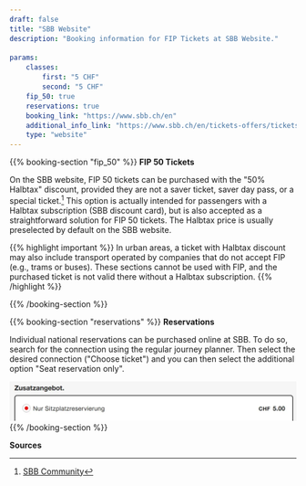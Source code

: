 ```yaml
---
draft: false
title: "SBB Website"
description: "Booking information for FIP Tickets at SBB Website."

params:
    classes:
        first: "5 CHF"
        second: "5 CHF"
    fip_50: true
    reservations: true
    booking_link: "https://www.sbb.ch/en"
    additional_info_link: "https://www.sbb.ch/en/tickets-offers/tickets/point-to-point-tickets-switzerland/seat-reservations.html"
    type: "website"
---
```


{{% booking-section "fip_50" %}}
**FIP 50 Tickets**

On the SBB website, FIP 50 tickets can be purchased with the "50% Halbtax" discount, provided they are not a saver ticket, saver day pass, or a special ticket.[^1] This option is actually intended for passengers with a Halbtax subscription (SBB discount card), but is also accepted as a straightforward solution for FIP 50 tickets. The Halbtax price is usually preselected by default on the SBB website.

{{% highlight important %}}
In urban areas, a ticket with Halbtax discount may also include transport operated by companies that do not accept FIP (e.g., trams or buses). These sections cannot be used with FIP, and the purchased ticket is not valid there without a Halbtax subscription.
{{% /highlight %}}

{{% /booking-section %}}

{{% booking-section "reservations" %}}
**Reservations**

Individual national reservations can be purchased online at SBB. To do so, search for the connection using the regular journey planner. Then select the desired connection ("Choose ticket") and you can then select the additional option "Seat reservation only".

![Book SBB reservation](sbb_reservation.webp)
{{% /booking-section %}}

**Sources**
[^1]: [SBB Community](https://community.sbb.ch/d/2251-kann-man-als-fip-beg%C3%BCnstigter-tickets-weiterhin-online-mittels-halbtax-kaufen)

